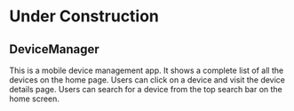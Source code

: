 # Under Construction

## DeviceManager

This is a mobile device management app. It shows a complete list of all the devices on the home page. Users can click on a device and visit the device details page. Users can search for a device from the top search bar on the home screen.
